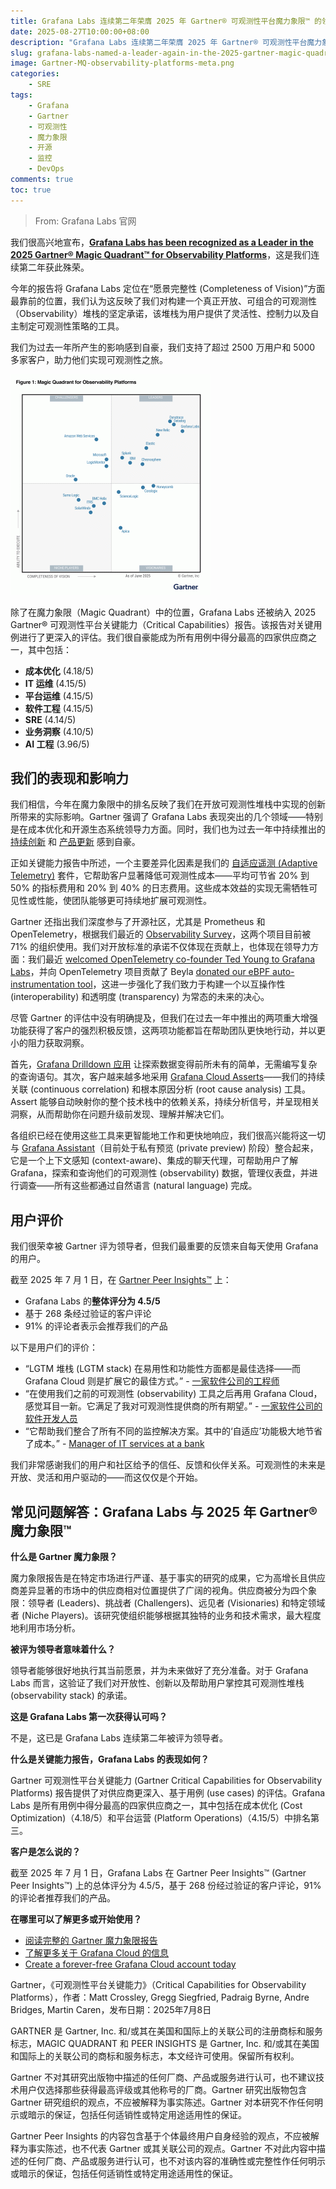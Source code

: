 ```yaml
---
title: Grafana Labs 连续第二年荣膺 2025 年 Gartner® 可观测性平台魔力象限™ 的领导者称号
date: 2025-08-27T10:00:00+08:00
description: "Grafana Labs 连续第二年荣膺 2025 年 Gartner® 可观测性平台魔力象限™ 的领导者称号，在愿景完整性方面表现突出。"
slug: grafana-labs-named-a-leader-again-in-the-2025-gartner-magic-quadrant-for-observability-platforms
image: Gartner-MQ-observability-platforms-meta.png
categories:
    - SRE
tags:
    - Grafana
    - Gartner
    - 可观测性
    - 魔力象限
    - 开源
    - 监控
    - DevOps
comments: true
toc: true
---
```


> From: Grafana Labs 官网

我们很高兴地宣布，**[Grafana Labs has been recognized as a Leader in the 2025 Gartner® Magic Quadrant™ for Observability Platforms](https://www.grafana.com/resources/grafana-observability-platforms-gartner-magic-quadrant-2025/?pg=blog&plcmt=body-txt)**，这是我们连续第二年获此殊荣。

今年的报告将 Grafana Labs 定位在“愿景完整性 (Completeness of Vision)”方面最靠前的位置，我们认为这反映了我们对构建一个真正开放、可组合的可观测性（Observability）堆栈的坚定承诺，该堆栈为用户提供了灵活性、控制力以及自主制定可观测性策略的工具。

我们为过去一年所产生的影响感到自豪，我们支持了超过 2500 万用户和 5000 多家客户，助力他们实现可观测性之旅。

![图 1: Grafana Labs 荣膺 2025 Gartner® 可观测性平台魔力象限™ 领导者](mq-for-observability-platforms.png)

除了在魔力象限（Magic Quadrant）中的位置，Grafana Labs 还被纳入 2025 Gartner® 可观测性平台关键能力（Critical Capabilities）报告。该报告对关键用例进行了更深入的评估。我们很自豪能成为所有用例中得分最高的四家供应商之一，其中包括：

- **成本优化** (4.18/5)
- **IT 运维** (4.15/5)
- **平台运维** (4.15/5)
- **软件工程** (4.15/5)
- **SRE** (4.14/5)
- **业务洞察** (4.10/5)
- **AI 工程** (3.96/5)

## 我们的表现和影响力

我们相信，今年在魔力象限中的排名反映了我们在开放可观测性堆栈中实现的创新所带来的实际影响。Gartner 强调了 Grafana Labs 表现突出的几个领域——特别是在成本优化和开源生态系统领导力方面。同时，我们也为过去一年中持续推出的 [持续创新](https://grafana.com/blog/2025/05/07/grafanacon-2025-announcements/) 和 [产品更新](https://grafana.com/blog/2024/09/24/observabilitycon-2024-announcements/) 感到自豪。

正如关键能力报告中所述，一个主要差异化因素是我们的 [自适应遥测 (Adaptive Telemetry)](https://grafana.com/blog/2025/01/14/what-is-adaptive-telemetry-and-how-can-it-reduce-mttr-noise-and-cost/) 套件，它帮助客户显著降低可观测性成本——平均可节省 20% 到 50% 的指标费用和 20% 到 40% 的日志费用。这些成本效益的实现无需牺牲可见性或性能，使团队能够更可持续地扩展可观测性。

Gartner 还指出我们深度参与了开源社区，尤其是 Prometheus 和 OpenTelemetry，根据我们最近的 [Observability Survey](https://grafana.com/observability-survey/?pg=blog&plcmt=body-txt)，这两个项目目前被 71% 的组织使用。我们对开放标准的承诺不仅体现在贡献上，也体现在领导力方面：我们最近 [welcomed OpenTelemetry co-founder Ted Young to Grafana Labs](https://grafana.com/blog/2025/03/27/meet-ted-young-opentelemetry-co-founder-and-the-newest-grafanista/)，并向 OpenTelemetry 项目贡献了 Beyla [donated our eBPF auto-instrumentation tool](https://grafana.com/blog/2025/05/07/opentelemetry-ebpf-instrumentation-beyla-donation/)，这进一步强化了我们致力于构建一个以互操作性 (interoperability) 和透明度 (transparency) 为常态的未来的决心。

尽管 Gartner 的评估中没有明确提及，但我们在过去一年中推出的两项重大增强功能获得了客户的强烈积极反馈，这两项功能都旨在帮助团队更快地行动，并以更小的阻力获取洞察。

首先，[Grafana Drilldown 应用](https://grafana.com/blog/2025/02/20/grafana-drilldown-apps-the-improved-queryless-experience-formerly-known-as-the-explore-apps/) 让探索数据变得前所未有的简单，无需编写复杂的查询语句。其次，客户越来越多地采用 [Grafana Cloud Asserts](https://grafana.com/products/cloud/asserts/?pg=blog&plcmt=body-txt)——我们的持续关联 (continuous correlation) 和根本原因分析 (root cause analysis) 工具。 Assert 能够自动映射你的整个技术栈中的依赖关系，持续分析信号，并呈现相关洞察，从而帮助你在问题升级前发现、理解并解决它们。

各组织已经在使用这些工具来更智能地工作和更快地响应，我们很高兴能将这一切与 [Grafana Assistant](https://grafana.com/blog/2025/05/07/llm-grafana-assistant/)（目前处于私有预览 (private preview) 阶段）整合起来，它是一个上下文感知 (context-aware)、集成的聊天代理，可帮助用户了解 Grafana，探索和查询他们的可观测性 (observability) 数据，管理仪表盘，并进行调查——所有这些都通过自然语言 (natural language) 完成。

## 用户评价

我们很荣幸被 Gartner 评为领导者，但我们最重要的反馈来自每天使用 Grafana 的用户。

截至 2025 年 7 月 1 日，在 [Gartner Peer Insights™](https://www.gartner.com/reviews/market/observability-platforms/vendor/grafana-labs) 上：

- Grafana Labs 的**整体评分为 4.5/5**
- 基于 268 条经过验证的客户评论
- 91% 的评论者表示会推荐我们的产品

以下是用户们的评价：
- “LGTM 堆栈 (LGTM stack) 在易用性和功能性方面都是最佳选择——而 Grafana Cloud 则是扩展它的最佳方式。” - [一家软件公司的工程师](https://www.gartner.com/reviews/market/observability-platforms/vendor/grafana-labs/product/grafana-cloud/review/view/5725094)
- “在使用我们之前的可观测性 (observability) 工具之后再用 Grafana Cloud，感觉耳目一新。它满足了我对可观测性提供商的所有期望。” - [一家软件公司的软件开发人员](https://www.gartner.com/reviews/market/observability-platforms/vendor/grafana-labs/product/grafana-cloud/review/view/5725094)
- “它帮助我们整合了所有不同的监控解决方案。其中的‘自适应’功能极大地节省了成本。” - [Manager of IT services at a bank](https://www.gartner.com/reviews/market/observability-platforms/vendor/grafana-labs/product/grafana-cloud/review/view/5812548)

我们非常感谢我们的用户和社区给予的信任、反馈和伙伴关系。可观测性的未来是开放、灵活和用户驱动的——而这仅仅是个开始。

## 常见问题解答：Grafana Labs 与 2025 年 Gartner® 魔力象限™

**什么是 Gartner 魔力象限？**

魔力象限报告是在特定市场进行严谨、基于事实的研究的成果，它为高增长且供应商差异显著的市场中的供应商相对位置提供了广阔的视角。供应商被分为四个象限：领导者 (Leaders)、挑战者 (Challengers)、远见者 (Visionaries) 和特定领域者 (Niche Players)。该研究使组织能够根据其独特的业务和技术需求，最大程度地利用市场分析。

**被评为领导者意味着什么？**

领导者能够很好地执行其当前愿景，并为未来做好了充分准备。对于 Grafana Labs 而言，这验证了我们对开放性、创新以及帮助用户掌控其可观测性堆栈 (observability stack) 的承诺。

**这是 Grafana Labs 第一次获得认可吗？**

不是，这已是 Grafana Labs 连续第二年被评为领导者。

**什么是关键能力报告，Grafana Labs 的表现如何？**

Gartner 可观测性平台关键能力 (Gartner Critical Capabilities for Observability Platforms) 报告提供了对供应商更深入、基于用例 (use cases) 的评估。Grafana Labs 是所有用例中得分最高的四家供应商之一，其中包括在成本优化 (Cost Optimization)（4.18/5）和平台运营 (Platform Operations)（4.15/5）中排名第三。

**客户是怎么说的？**

截至 2025 年 7 月 1 日，Grafana Labs 在 Gartner Peer Insights™ (Gartner Peer Insights™) 上的总体评分为 4.5/5，基于 268 份经过验证的客户评论，91% 的评论者推荐我们的产品。

**在哪里可以了解更多或开始使用？**

- [阅读完整的 Gartner 魔力象限报告](https://www.grafana.com/resources/grafana-observability-platforms-gartner-magic-quadrant-2025/?pg=blog&plcmt=body-txt)
- [了解更多关于 Grafana Cloud 的信息](https://grafana.com/products/cloud/?pg=blog&plcmt=body-txt)
- [Create a forever-free Grafana Cloud account today](https://grafana.com/auth/sign-up/create-user/?pg=blog&plcmt=body-txt)

Gartner，《可观测性平台关键能力》（Critical Capabilities for Observability Platforms），作者：Matt Crossley, Gregg Siegfried, Padraig Byrne, Andre Bridges, Martin Caren，发布日期：2025年7月8日

GARTNER 是 Gartner, Inc. 和/或其在美国和国际上的关联公司的注册商标和服务标志，MAGIC QUADRANT 和 PEER INSIGHTS 是 Gartner, Inc. 和/或其在美国和国际上的关联公司的商标和服务标志，本文经许可使用。保留所有权利。

Gartner 不对其研究出版物中描述的任何厂商、产品或服务进行认可，也不建议技术用户仅选择那些获得最高评级或其他称号的厂商。Gartner 研究出版物包含 Gartner 研究组织的观点，不应被解释为事实陈述。Gartner 对本研究不作任何明示或暗示的保证，包括任何适销性或特定用途适用性的保证。

Gartner Peer Insights 的内容包含基于个体最终用户自身经验的观点，不应被解释为事实陈述，也不代表 Gartner 或其关联公司的观点。Gartner 不对此内容中描述的任何厂商、产品或服务进行认可，也不对该内容的准确性或完整性作任何明示或暗示的保证，包括任何适销性或特定用途适用性的保证。
